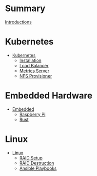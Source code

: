 # Summary

[Introductions](README.md)

# Kubernetes

- [Kubernetes]()
    - [Installation]()
    - [Load Balancer]()
    - [Metrics Server]()
    - [NFS Provisioner]()

# Embedded Hardware

- [Embedded](embedded/README.md)
    - [Raspberry Pi](embedded/rasppi.md)
    - [Rust](embedded/rust_embedded.md)

# Linux
- [Linux]()
    - [RAID Setup]()
    - [RAID Destruction]()
    - [Ansible Playbooks]()